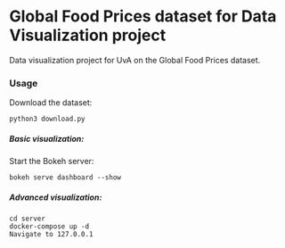 # Global Food Prices dataset for Data Visualization project
Data visualization project for UvA on the Global Food Prices dataset.

### Usage
Download the dataset:
```
python3 download.py
```

##### Basic visualization:
Start the Bokeh server:
```
bokeh serve dashboard --show
```

##### Advanced visualization:
```
cd server
docker-compose up -d
Navigate to 127.0.0.1
```
